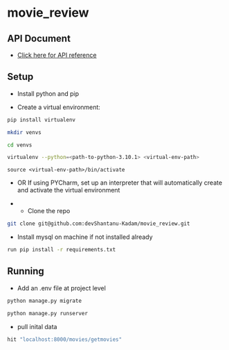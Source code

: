 # movie_review

## API Document
* [Click here for API reference](https://opalescent-mink-676.notion.site/API-Documentation-265bfc1148a345c597526ee32a880890?pvs=4)
  
## Setup
* Install python and pip

* Create a virtual environment:
```sh 
pip install virtualenv
```
```sh 
mkdir venvs
```
```sh 
cd venvs
```
```sh 
virtualenv --python=<path-to-python-3.10.1> <virtual-env-path>
```
```
source <virtual-env-path>/bin/activate
```

* OR If using PYCharm, set up an interpreter that will automatically create and activate the virtual environment

* * Clone the repo
```sh 
git clone git@github.com:devShantanu-Kadam/movie_review.git
```
* Install mysql on machine if not installed already
  
```sh 
run pip install -r requirements.txt
```

## Running 
* Add an .env file at project level 

```sh 
python manage.py migrate
```
```sh 
python manage.py runserver
```
* pull inital data

```sh 
hit "localhost:8000/movies/getmovies"
```
